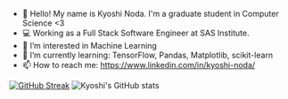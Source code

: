 - 👋 Hello! My name is Kyoshi Noda. I'm a graduate student in Computer Science <3
- :computer: Working as a Full Stack Software Engineer at SAS Institute.
- 👀 I’m interested in Machine Learning
- 🌱 I’m currently learning: TensorFlow, Pandas, Matplotlib, scikit-learn
- 📫 How to reach me: https://www.linkedin.com/in/kyoshi-noda/

[![GitHub Streak](https://streak-stats.demolab.com/?user=kyoshinoda&theme=tokyonight)](https://git.io/streak-stats)
![Kyoshi's GitHub stats](https://github-readme-stats.vercel.app/api?username=kyoshinoda&show_icons=true&theme=tokyonight)
<!---
KyoshiNoda/KyoshiNoda is a ✨ special ✨ repository because its `README.md` (this file) appears on your GitHub profile.
You can click the Preview link to take a look at your changes.
--->
